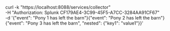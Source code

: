 
curl -k "https://localhost:8088/services/collector" \
    -H "Authorization: Splunk CF179AE4-3C99-45F5-A7CC-3284AA91CF67" \
    -d '{"event": "Pony 1 has left the barn"}{"event": "Pony 2 has left the barn"}{"event": "Pony 3 has left the barn", "nested": {"key1": "value1"}}'
